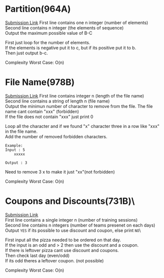 # Partition(964A)
[Submission Link](http://codeforces.com/contest/946/submission/44820655)
First line contains one n integer (number of elements)\
Second line contains n integer (the elements of sequence)\
Output the maximum possible value of B-C

First just loop for the number of elements.\
If the elements is negative put it to c, but if its positive put it to b.\
Then just output b-c.


Complexity Worst Case: O(n)

# File Name(978B)
[Submission Link](http://codeforces.com/contest/978/submission/44821061)
First line contains integer n (length of the file name)\
Second line contains a string of length n (file name)\
Output the minimun number of character to remove from the file.
The file name cant contain "xxx" (forbidden)\
If the file does not contain "xxx" just print 0

Loop all the character and if we found "x" character three in a row like "xxx" in the file name.\
Add the number of removed forbidden characters.

```
Example:
Input : 5
	xxxxx

Output : 3
```

Need to remove 3 x to make it just "xx"(not forbidden)


Complexity Worst Case: O(n)

# Coupons and Discounts(731B)\
[Submission Link](http://codeforces.com/contest/731/submission/44821450)\
First line contains a single integer n (number of training sessions)\
Second line contains n integers (number of teams presenet on each days)\
Output ```YES``` if its possible to use discount and coupon, else print ```NO```\

First input all the pizza needed to be ordered on that day.\
If the input is an odd and > 2 then use the discount and a coupon.\
If there is leftover pizza cant use discount and coupons.\
Then check last day (even/odd)\
If its odd theres a leftover coupon. (not possible)

Complexity Worst Case: O(n)


